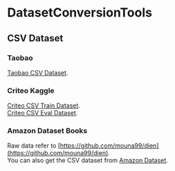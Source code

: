 # DatasetConversionTools

## CSV Dataset
### Taobao
[Taobao CSV Dataset](https://deeprec-dataset.oss-cn-beijing.aliyuncs.com/csv_dataset/taobao.tar.gz).

### Criteo Kaggle
[Criteo CSV Train Dataset](https://storage.googleapis.com/dataset-uploader/criteo-kaggle/large_version/train.csv).  
[Criteo CSV Eval Dataset](https://storage.googleapis.com/dataset-uploader/criteo-kaggle/large_version/eval.csv).

### Amazon Dataset Books
Raw data refer to [https://github.com/mouna99/dien](https://github.com/mouna99/dien).  
You can also get the CSV dataset from [Amazon Dataset](https://deeprec-dataset.oss-cn-beijing.aliyuncs.com/csv_dataset/amazon_dataset_books.tar.xz).
